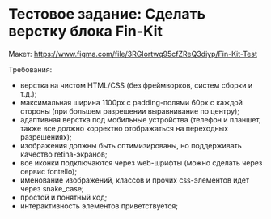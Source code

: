 # Тестовое задание: Сделать верстку блока Fin-Kit

Макет: https://www.figma.com/file/3RGIortwq95cfZReQ3diyp/Fin-Kit-Test

Требования:
* верстка на чистом HTML/CSS (без фреймворков, систем сборки и т.д.);
* максимальная ширина 1100px с padding-полями 60px с каждой стороны (при большем разрешении выравнивание по центру);
* адаптивная верстка под мобильные устройства (телефон и планшет, также все должно корректно отображаться на переходных разрешениях);
* изображения должны быть оптимизированы, но поддерживать качество retina-экранов;
* все иконки подключаются через web-шрифты (можно сделать через сервис fontello);
* именование изображений, классов и прочих css-элементов идет через snake_case;
* простой и понятный код;
* интерактивность элементов приветствуется;
